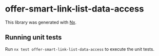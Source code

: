 # offer-smart-link-list-data-access

This library was generated with [Nx](https://nx.dev).

## Running unit tests

Run `nx test offer-smart-link-list-data-access` to execute the unit tests.
